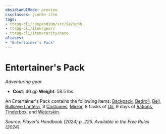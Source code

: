 ```yaml
---
obsidianUIMode: preview
cssclasses: json5e-item
tags:
- ttrpg-cli/compendium/src/5e/xphb
- ttrpg-cli/item/gear/
- ttrpg-cli/item/rarity/none
aliases: 
- "Entertainer's Pack"
---
```

# Entertainer's Pack
*Adventuring gear*  


- **Cost**: 40 gp
**Weight**: 58.5 lbs.

An Entertainer's Pack contains the following items: [Backpack](3-Compendium/items/backpack-xphb.md), [Bedroll](3-Compendium/items/bedroll-xphb.md), [Bell](3-Compendium/items/bell-xphb.md), [Bullseye Lantern](3-Compendium/items/bullseye-lantern-xphb.md), 3 [Costumes](3-Compendium/items/costume-xphb.md), [Mirror](3-Compendium/items/mirror-xphb.md), 8 flasks of [Oil](3-Compendium/items/oil-xphb.md), 9 days of [Rations](3-Compendium/items/rations-xphb.md), [Tinderbox](3-Compendium/items/tinderbox-xphb.md), and [Waterskin](3-Compendium/items/waterskin-xphb.md).

*Source: Player's Handbook (2024) p. 225. Available in the Free Rules (2024)*